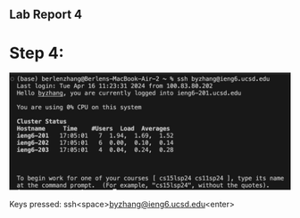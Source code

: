 ## Lab Report 4

# Step 4:

![Image](step4.jpg)

Keys pressed: ssh\<space>byzhang@ieng6.ucsd.edu\<enter>
